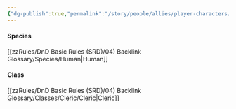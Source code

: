 ```yaml
---
{"dg-publish":true,"permalink":"/story/people/allies/player-characters/yda-tillamon-karrig/"}
---
```


#### Species
[[zzRules/DnD Basic Rules (SRD)/04) Backlink Glossary/Species/Human\|Human]]
#### Class
[[zzRules/DnD Basic Rules (SRD)/04) Backlink Glossary/Classes/Cleric/Cleric\|Cleric]]